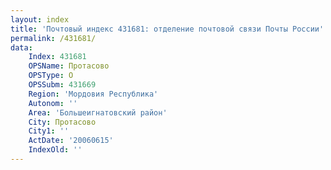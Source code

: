 ```yaml
---
layout: index
title: 'Почтовый индекс 431681: отделение почтовой связи Почты России'
permalink: /431681/
data:
    Index: 431681
    OPSName: Протасово
    OPSType: О
    OPSSubm: 431669
    Region: 'Мордовия Республика'
    Autonom: ''
    Area: 'Большеигнатовский район'
    City: Протасово
    City1: ''
    ActDate: '20060615'
    IndexOld: ''
---
```

